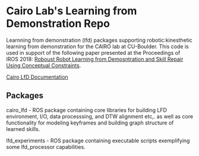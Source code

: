 # Cairo Lab's Learning from Demonstration Repo
Learnning from demonstration (lfd) packages supporting robotic:kinesthetic learning from demonstration for the CAIRO lab at CU-Boulder. This code is used in support of the following paper presented at the Proceedings of IROS 2018: [Roboust Robot Learning from Demosntration and Skill Repair Using Conceptual Constraints](http://www.bradhayes.info/papers/iros18.pdf).

[Cairo LfD Documentation](https://cairo-robotics.github.io/cairo-lfd/_build/html/index.html)

## Packages

cairo_lfd - ROS package containing core libraries for building LFD environment, I/O, data processsing, and DTW alignment etc,. as well as core functionality for modeling keyframes and building graph structure of learned skills.

lfd_experiments - ROS package containing executable scripts exemplifying some lfd_processor capabilities.


